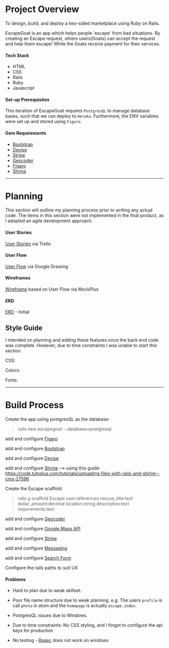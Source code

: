 # Project Overview
To design, build, and deploy a two-sided marketplace using Ruby on Rails.

EscapeGoat is an app which helps people 'escape' from bad situations. By creating an Escape request, others users(Goats) can accept the request and help them escape! While the Goats receive payment for their services. 

#### Tech Stack
* HTML
* CSS
* Rails
* Ruby
* Javascript

#### Set-up Prerequisites
This iteration of EscapeGoat requires `PostgresQL` to manage database bases, such that we can deploy to `Heroku`. Furthermore, the ENV variables were set up and stored using `Figaro`.

#### Gem Requirements
* [Bootstrap](https://github.com/twbs/bootstrap-rubygem)
* [Devise](https://github.com/plataformatec/devise)
* [Stripe](https://stripe.com/docs/checkout/rails)
* [Geocoder](https://github.com/alexreisner/geocoder)
* [Figaro](ttps://github.com/laserlemon/figaro)
* [Shrine](https://github.com/janko-m/shrine)

-----
# Planning
This section will outline my planning process prior to writing any actual code. The items in this section were not implemented in the final product, as I adopted an agile development approach.

#### User Stories
[User Stories](https://trello.com/b/fMee92l2/escapegoat-user-stories) via Trello

#### User Flow
[User Flow](https://docs.google.com/drawings/d/1RvSlOQBN8JdUc7LEeIhU6uBYjp3YR1-6aUt37RZR6vM/edit) via Google Drawing

#### Wireframes
[Wireframe](https://imgur.com/a/LIrec) based on User Flow via MockPlus

#### ERD
[ERD](https://i.imgur.com/knUYB3p.png) - Initial

## Style Guide
I intended on planning and adding these features once the back end code was complete. However, due to time constraints I was unable to start this section.

CSS:

Colors:

Fonts:

-----
# Build Process
Create the app using postgresQL as the database:
>rails new escapegoat --database=postgresql

add and configure [Figaro](ttps://github.com/laserlemon/figaro)

add and configure [Bootstrap](https://github.com/twbs/bootstrap-rubygem)

add and configure [Devise](https://github.com/plataformatec/devise)

add and configure [Shrine](https://github.com/janko-m/shrine)
--> using this guide: https://code.tutsplus.com/tutorials/uploading-files-with-rails-and-shrine--cms-27596

Create the Escape scaffold:
>rails g scaffold Escape user:references rescue_title:text dollar_amount:decimal location:string description:text requirements:text

add and configure [Geocoder](https://github.com/alexreisner/geocoder)

add and configure [Google Maps API](https://developers.google.com/maps/documentation/javascript/adding-a-google-map#step_3_get_an_api_key)

add and configure [Stripe](https://stripe.com/docs/checkout/rails)

add and configure [Messaging](https://www.nopio.com/blog/rails-real-time-chat-application-part-1/)

add and configure
[Search Form](http://www.rymcmahon.com/articles/2)

Configure the rails paths to suit UX

#### Problems
* Hard to plan due to weak skillset.

* Poor file name structure due to weak planning. e.g. The users `profile` is call `photo` in atom and the `homepage` is actually `escape.index`.

* PostgresQL issues due to Windows.

* Due to time constraints: No CSS styling, and I forgot to configure the api keys for production

* No testing - [Rspec](https://github.com/rspec/rspec-rails) does not work on windows
